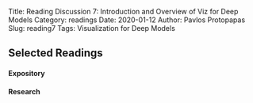 Title: Reading Discussion 7: Introduction and Overview of Viz for Deep Models
Category: readings
Date: 2020-01-12
Author: Pavlos Protopapas
Slug: reading7
Tags: Visualization for Deep Models

## Selected Readings
#### Expository
<!--
- [Google "What If..."](https://pair-code.github.io/what-if-tool/), [The What-If Tool: Interactive Probing of Machine Learning Models](https://arxiv.org/pdf/1907.04135.pdf)
- [TensorBoard](https://www.tensorflow.org/tensorboard), [Using Tensorboard](https://medium.com/neuronio/using-tensorboard-e3906a5798e6)
- [Visualizing MNIST: An Exploration of Dimensionality Reduction](https://colah.github.io/posts/2014-10-Visualizing-MNIST/)
-->
#### Research
<!--
- [Visual Analytics in Deep Learning](https://arxiv.org/pdf/1801.06889.pdf)
- [Why Should I Trust You?” Explaining the Predictions of Any Classifier](https://arxiv.org/pdf/1602.04938.pdf)
- [Interpretability Beyond Feature Attribution](https://arxiv.org/pdf/1711.11279.pdf)
-->